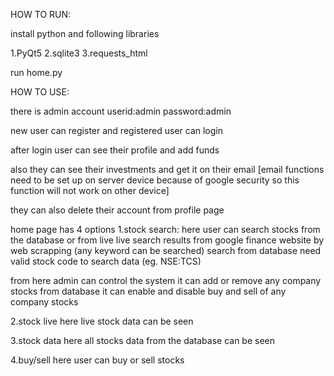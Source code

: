 HOW TO RUN:

install python and following libraries

1.PyQt5 
2.sqlite3 
3.requests_html

run home.py




HOW TO USE:

there is admin account
userid:admin
password:admin

new user can register and registered user can login

after login user can see their profile and add funds

also they can see their investments and get it on their email
[email functions need to be set up on server device because of 
google security so this function will not work on other device]

they can also delete their account from profile page

home page has 4 options
1.stock search:
here user can search stocks from the database or from live
live search results from google finance website by web scrapping
(any keyword can be searched)
search from database need valid stock code to search data
(eg. NSE:TCS)

from here admin can control the system 
it can add or remove any company stocks from database
it can enable and disable buy and sell of any company stocks

2.stock live 
here live stock data can be seen 

3.stock data
here all stocks data from the database can be seen

4.buy/sell
here user can buy or sell stocks
